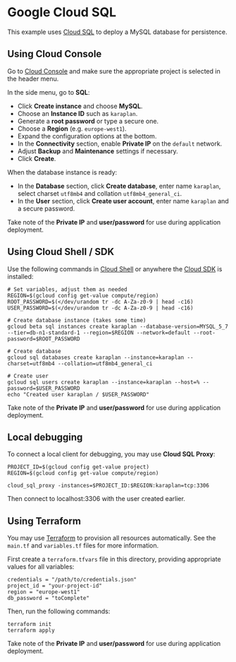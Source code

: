 # Google Cloud SQL

This example uses [Cloud SQL](https://cloud.google.com/sql/) to deploy a MySQL database for persistence.

## Using Cloud Console

Go to [Cloud Console](https://console.cloud.google.com) and make sure the appropriate project is selected in the header menu.

In the side menu, go to **SQL**:
* Click **Create instance** and choose **MySQL**.
* Choose an **Instance ID** such as `karaplan`.
* Generate a **root password** or type a secure one.
* Choose a **Region** (e.g. `europe-west1`).
* Expand the configuration options at the bottom.
* In the **Connectivity** section, enable **Private IP** on the `default` network.
* Adjust **Backup** and **Maintenance** settings if necessary.
* Click **Create**.

When the database instance is ready:
* In the **Database** section, click **Create database**, enter name `karaplan`, select charset `utf8mb4` and collation `utf8mb4_general_ci`.
* In the **User** section, click **Create user account**, enter name `karaplan` and a secure password.

Take note of the **Private IP** and **user/password** for use during application deployment.

## Using Cloud Shell / SDK

Use the following commands in [Cloud Shell](https://cloud.google.com/shell/) or anywhere the [Cloud SDK](https://cloud.google.com/sdk/) is installed:

    # Set variables, adjust them as needed
    REGION=$(gcloud config get-value compute/region)
    ROOT_PASSWORD=$(</dev/urandom tr -dc A-Za-z0-9 | head -c16)
    USER_PASSWORD=$(</dev/urandom tr -dc A-Za-z0-9 | head -c16)

    # Create database instance (takes some time)
    gcloud beta sql instances create karaplan --database-version=MYSQL_5_7 --tier=db-n1-standard-1 --region=$REGION --network=default --root-password=$ROOT_PASSWORD

    # Create database
    gcloud sql databases create karaplan --instance=karaplan --charset=utf8mb4 --collation=utf8mb4_general_ci

    # Create user
    gcloud sql users create karaplan --instance=karaplan --host=% --password=$USER_PASSWORD
    echo "Created user karaplan / $USER_PASSWORD"

Take note of the **Private IP** and **user/password** for use during application deployment.

## Local debugging

To connect a local client for debugging, you may use **Cloud SQL Proxy**:

    PROJECT_ID=$(gcloud config get-value project)
    REGION=$(gcloud config get-value compute/region)

    cloud_sql_proxy -instances=$PROJECT_ID:$REGION:karaplan=tcp:3306

Then connect to localhost:3306 with the user created earlier.

## Using Terraform

You may use [Terraform](https://terraform.io) to provision all resources automatically. See the `main.tf` and `variables.tf` files for more information.

First create a `terraform.tfvars` file in this directory, providing appropriate values for all variables:

    credentials = "/path/to/credentials.json"
    project_id = "your-project-id"
    region = "europe-west1"
    db_password = "toComplete"

Then, run the following commands:

    terraform init
    terraform apply

Take note of the **Private IP** and **user/password** for use during application deployment.
